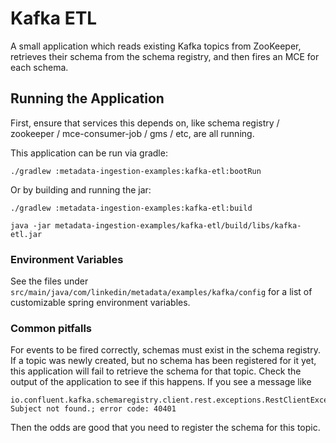 # Kafka ETL

A small application which reads existing Kafka topics from ZooKeeper, retrieves their schema from the schema registry,
and then fires an MCE for each schema.

## Running the Application

First, ensure that services this depends on, like schema registry / zookeeper / mce-consumer-job / gms / etc, are all
running.

This application can be run via gradle:

```
./gradlew :metadata-ingestion-examples:kafka-etl:bootRun
```

Or by building and running the jar:

```
./gradlew :metadata-ingestion-examples:kafka-etl:build

java -jar metadata-ingestion-examples/kafka-etl/build/libs/kafka-etl.jar 
```

### Environment Variables

See the files under `src/main/java/com/linkedin/metadata/examples/kafka/config` for a list of customizable spring
environment variables.

### Common pitfalls

For events to be fired correctly, schemas must exist in the schema registry. If a topic was newly created, but no schema
has been registered for it yet, this application will fail to retrieve the schema for that topic. Check the output of
the application to see if this happens. If you see a message like

```
io.confluent.kafka.schemaregistry.client.rest.exceptions.RestClientException: Subject not found.; error code: 40401
```

Then the odds are good that you need to register the schema for this topic.